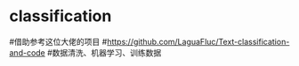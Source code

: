# classification
#借助参考这位大佬的项目
#https://github.com/LaguaFluc/Text-classification-and-code
#数据清洗、机器学习、训练数据
